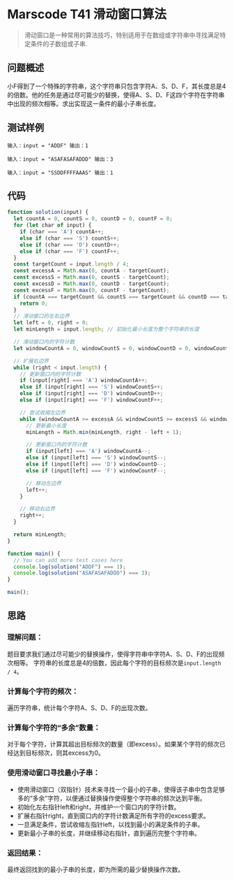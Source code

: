 # Marscode T41 滑动窗口算法
> 滑动窗口是一种常用的算法技巧，特别适用于在数组或字符串中寻找满足特定条件的子数组或子串.
## 问题概述
小F得到了一个特殊的字符串，这个字符串只包含字符A、S、D、F，其长度总是4的倍数。他的任务是通过尽可能少的替换，使得A、S、D、F这四个字符在字符串中出现的频次相等。求出实现这一条件的最小子串长度。

## 测试样例

`输入：input = "ADDF"
输出：1`


`输入：input = "ASAFASAFADDD"
输出：3`


`输入：input = "SSDDFFFFAAAS"
输出：1`

## 代码
```javascript
function solution(input) {
  let countA = 0, countS = 0, countD = 0, countF = 0;
  for (let char of input) {
    if (char === 'A') countA++;
    else if (char === 'S') countS++;
    else if (char === 'D') countD++;
    else if (char === 'F') countF++;
  }
  const targetCount = input.length / 4;
  const excessA = Math.max(0, countA - targetCount);
  const excessS = Math.max(0, countS - targetCount);
  const excessD = Math.max(0, countD - targetCount);
  const excessF = Math.max(0, countF - targetCount);
  if (countA === targetCount && countS === targetCount && countD === targetCount && countF === targetCount) {
    return 0;
  }
  // 滑动窗口的左右边界
  let left = 0, right = 0;
  let minLength = input.length; // 初始化最小长度为整个字符串的长度

  // 滑动窗口内的字符计数
  let windowCountA = 0, windowCountS = 0, windowCountD = 0, windowCountF = 0;

  // 扩展右边界
  while (right < input.length) {
    // 更新窗口内的字符计数
    if (input[right] === 'A') windowCountA++;
    else if (input[right] === 'S') windowCountS++;
    else if (input[right] === 'D') windowCountD++;
    else if (input[right] === 'F') windowCountF++;

    // 尝试收缩左边界
    while (windowCountA >= excessA && windowCountS >= excessS && windowCountD >= excessD && windowCountF >= excessF) {
      // 更新最小长度
      minLength = Math.min(minLength, right - left + 1);

      // 更新窗口内的字符计数
      if (input[left] === 'A') windowCountA--;
      else if (input[left] === 'S') windowCountS--;
      else if (input[left] === 'D') windowCountD--;
      else if (input[left] === 'F') windowCountF--;

      // 移动左边界
      left++;
    }

    // 移动右边界
    right++;
  }

  return minLength;
}

function main() {
  // You can add more test cases here
  console.log(solution("ADDF") === 1);
  console.log(solution("ASAFASAFADDD") === 3);
}

main();
```
## 思路
### 理解问题：
题目要求我们通过尽可能少的替换操作，使得字符串中字符A、S、D、F的出现频次相等。
字符串的长度总是4的倍数，因此每个字符的目标频次是`input.length / 4`。
### 计算每个字符的频次：

遍历字符串，统计每个字符A、S、D、F的出现次数。
### 计算每个字符的“多余”数量：

对于每个字符，计算其超出目标频次的数量（即excess）。如果某个字符的频次已经达到目标频次，则其excess为0。
### 使用滑动窗口寻找最小子串：

- 使用滑动窗口（双指针）技术来寻找一个最小的子串，使得该子串中包含足够多的“多余”字符，以便通过替换操作使得整个字符串的频次达到平衡。
- 初始化左右指针left和right，并维护一个窗口内的字符计数。
- 扩展右指针right，直到窗口内的字符计数满足所有字符的excess要求。
- 一旦满足条件，尝试收缩左指针left，以找到最小的满足条件的子串。
- 更新最小子串的长度，并继续移动右指针，直到遍历完整个字符串。
### 返回结果：

最终返回找到的最小子串的长度，即为所需的最少替换操作次数。